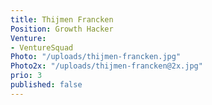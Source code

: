 ```yaml
---
title: Thijmen Francken
Position: Growth Hacker
Venture:
- VentureSquad
Photo: "/uploads/thijmen-francken.jpg"
Photo2x: "/uploads/thijmen-francken@2x.jpg"
prio: 3
published: false
---
```


